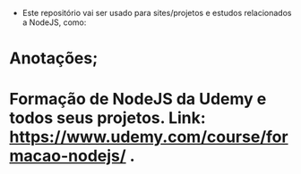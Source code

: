 - Este repositório vai ser usado para sites/projetos e estudos relacionados a NodeJS, como:
# Anotações;
# Formação de NodeJS da Udemy e todos seus projetos. Link: https://www.udemy.com/course/formacao-nodejs/ .

